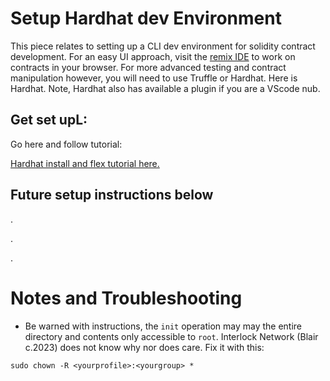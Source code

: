 # Setup Hardhat dev Environment

This piece relates to setting up a CLI dev environment for solidity contract development. For an easy UI approach, visit the [remix IDE](https://remix.ethereum.org) to work on contracts in your browser. For more advanced testing and contract manipulation however, you will need to use Truffle or Hardhat. Here is Hardhat. Note, Hardhat also has available a plugin if you are a VScode nub.

## Get set upL:

Go here and follow tutorial:

[Hardhat install and flex tutorial here.](https://hardhat.org/hardhat-runner/docs/getting-started)

## Future setup instructions below

.

.

.

# Notes and Troubleshooting

- Be warned with instructions, the `init` operation may may the entire directory and contents only accessible to `root`. Interlock Network (Blair c.2023) does not know why nor does care. Fix it with this:
```
sudo chown -R <yourprofile>:<yourgroup> *
```
